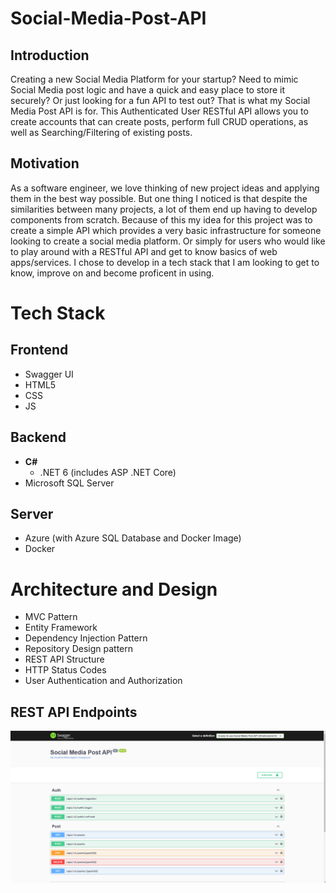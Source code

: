 # Social-Media-Post-API

## Introduction
 Creating a new Social Media Platform for your startup? Need to mimic Social Media post logic and have a quick and easy place to store it securely? Or just looking for a fun API to test out? That is what my Social Media Post API is for. This Authenticated User RESTful API allows you to create accounts that can create posts, perform full CRUD operations, as well as Searching/Filtering of existing posts.


 ## Motivation
As a software engineer, we love thinking of new project ideas and applying them in the best way possible. But one thing I noticed is that despite the similarities between many projects, a lot of them end up having to develop components from scratch. Because of this my idea for this project was to create a simple API which provides a very basic infrastructure for someone looking to create a social media platform. Or simply for users who would like to play around with a RESTful API and get to know basics of web apps/services. I chose to develop in a tech stack that I am looking to get to know, improve on and become proficent in using.

# Tech Stack

## Frontend
- Swagger UI
- HTML5
- CSS
- JS

## Backend
- **C#**
    - .NET 6 (includes ASP .NET Core)
- Microsoft SQL Server

## Server
- Azure (with Azure SQL Database and Docker Image)
- Docker

# Architecture and Design
- MVC Pattern
- Entity Framework
- Dependency Injection Pattern
- Repository Design pattern
- REST API Structure
- HTTP Status Codes
- User Authentication and Authorization

## REST API Endpoints
![This is an image](/Images/Structure.png)
